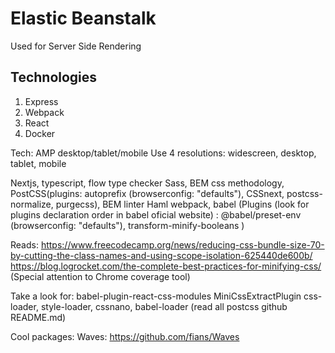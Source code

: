 # Elastic Beanstalk

Used for Server Side Rendering

## Technologies

1) Express
2) Webpack
3) React
4) Docker



Tech:
  AMP desktop/tablet/mobile
  Use 4 resolutions: widescreen, desktop, tablet, mobile

  Nextjs, typescript, flow type checker
  Sass, BEM css methodology, PostCSS(plugins: autoprefix (browserconfig: "defaults"), CSSnext, postcss-normalize, purgecss), BEM linter
  Haml
  webpack, babel (Plugins (look for plugins declaration order in babel oficial website) : @babel/preset-env (browserconfig: "defaults"), transform-minify-booleans )
  
  Reads:
    https://www.freecodecamp.org/news/reducing-css-bundle-size-70-by-cutting-the-class-names-and-using-scope-isolation-625440de600b/
    https://blog.logrocket.com/the-complete-best-practices-for-minifying-css/ (Special attention to Chrome coverage tool)
  
  Take a look for:
    babel-plugin-react-css-modules
    MiniCssExtractPlugin
    css-loader, style-loader, cssnano, babel-loader (read all postcss github README.md)
  
  Cool packages:
    Waves: https://github.com/fians/Waves
    
